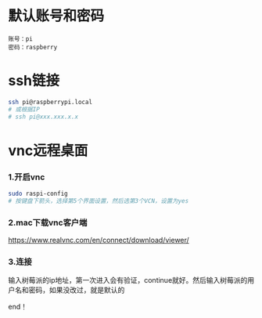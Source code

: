 # 默认账号和密码
```
账号：pi
密码：raspberry
```

# ssh链接

```bash
ssh pi@raspberrypi.local
# 或根据IP
# ssh pi@xxx.xxx.x.x
```
# vnc远程桌面

### 1.开启vnc
```bash
sudo raspi-config
# 按键盘下箭头，选择第5个界面设置，然后选第3个VCN，设置为yes
```
### 2.mac下载vnc客户端
https://www.realvnc.com/en/connect/download/viewer/

### 3.连接
输入树莓派的ip地址，第一次进入会有验证，continue就好。然后输入树莓派的用户名和密码，如果没改过，就是默认的

end！
